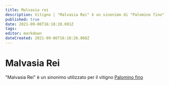 ```yaml
---
title: Malvasia rei
description: Vitigno | "Malvasia Rei" è un sinonimo di "Palomino fino"
published: true
date: 2021-09-06T16:18:28.691Z
tags: 
editor: markdown
dateCreated: 2021-09-06T16:18:26.068Z
---
```


# Malvasia Rei

"Malvasia Rei" è un sinonimo utilizzato per il vitigno [Palomino fino](/vitigni/bacca-nera/palomino-fino)